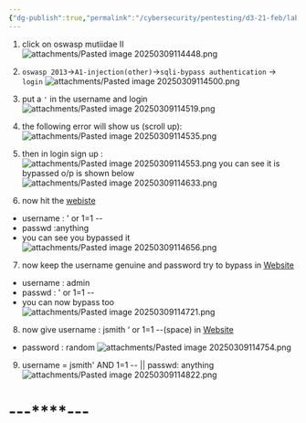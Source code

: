 ```yaml
---
{"dg-publish":true,"permalink":"/cybersecurity/pentesting/d3-21-feb/lab-1/"}
---
```


1. click on oswasp mutiidae II
![attachments/Pasted image 20250309114448.png](/img/user/Cybersecurity/Pentesting/D3_21%20Feb/attachments/Pasted%20image%2020250309114448.png)

2. `oswasp 2013`->`A1-injection(other)`->`sqli-bypass authentication` -> `login`
![attachments/Pasted image 20250309114500.png](/img/user/Cybersecurity/Pentesting/D3_21%20Feb/attachments/Pasted%20image%2020250309114500.png)

3. put a `'` in the username and login
![attachments/Pasted image 20250309114519.png](/img/user/Cybersecurity/Pentesting/D3_21%20Feb/attachments/Pasted%20image%2020250309114519.png)

4. the following error will show us (scroll up):
![attachments/Pasted image 20250309114535.png](/img/user/Cybersecurity/Pentesting/D3_21%20Feb/attachments/Pasted%20image%2020250309114535.png)

5. then in login sign up :
![attachments/Pasted image 20250309114553.png](/img/user/Cybersecurity/Pentesting/D3_21%20Feb/attachments/Pasted%20image%2020250309114553.png)
you can see it is bypassed
o/p is shown below
![attachments/Pasted image 20250309114633.png](/img/user/Cybersecurity/Pentesting/D3_21%20Feb/attachments/Pasted%20image%2020250309114633.png)

6. now hit the [webiste](https://demo.testfire.net/bank/main.jsp)
- username : ' or 1=1 -- 
- passwd :anything
- you can see you bypassed it
![attachments/Pasted image 20250309114656.png](/img/user/Cybersecurity/Pentesting/D3_21%20Feb/attachments/Pasted%20image%2020250309114656.png)

7. now keep the username genuine and password try to bypass in [Website](http://192.168.31.128/mutillidae/index.php?popUpNotificationCode=AU1)
- username : admin
- passwd : ' or 1=1 --
- you can now bypass too
![attachments/Pasted image 20250309114721.png](/img/user/Cybersecurity/Pentesting/D3_21%20Feb/attachments/Pasted%20image%2020250309114721.png)

8. now give username : jsmith ‘ or 1=1 --(space) in [Website](https://demo.testfire.net/bank/main.jsp)
- password : random
![attachments/Pasted image 20250309114754.png](/img/user/Cybersecurity/Pentesting/D3_21%20Feb/attachments/Pasted%20image%2020250309114754.png)

9. username = jsmith' AND 1=1 -- || passwd: anything
![attachments/Pasted image 20250309114822.png](/img/user/Cybersecurity/Pentesting/D3_21%20Feb/attachments/Pasted%20image%2020250309114822.png)


#                                    ---****---
